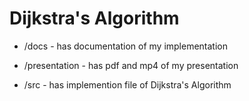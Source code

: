 # Dijkstra's Algorithm

* /docs - has documentation of my implementation

* /presentation - has pdf and mp4 of my presentation

* /src - has implemention file of Dijkstra's Algorithm
